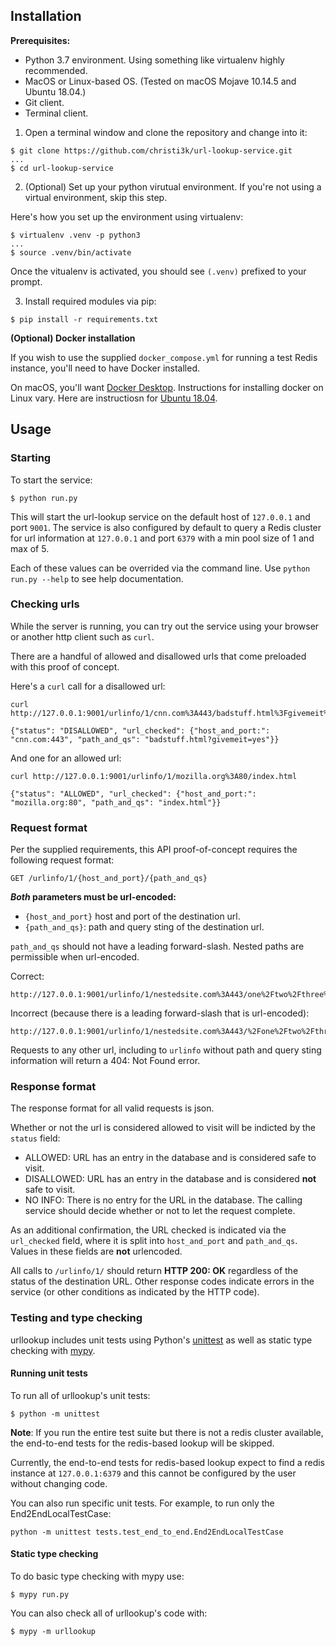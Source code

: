 ## Installation

**Prerequisites:**

- Python 3.7 environment. Using something like virtualenv highly recommended.
- MacOS or Linux-based OS. (Tested on macOS Mojave 10.14.5 and Ubuntu 18.04.)
- Git client.
- Terminal client.

1. Open a terminal window and clone the repository and change into it:

```
$ git clone https://github.com/christi3k/url-lookup-service.git
...
$ cd url-lookup-service
```

2. (Optional) Set up your python virutual environment. If you're not using a virtual environment, skip this step. 

Here's how you set up the environment using virtualenv:

```
$ virtualenv .venv -p python3
...
$ source .venv/bin/activate
```

Once the vitualenv is activated, you should see `(.venv)` prefixed to your prompt.

3. Install required modules via pip:

```
$ pip install -r requirements.txt
```

**(Optional) Docker installation**

If you wish to use the supplied `docker_compose.yml` for running a test Redis instance, you'll need to have Docker installed.

On macOS, you'll want [Docker Desktop](https://download.docker.com/mac/stable/Docker.dmg). Instructions for installing docker on Linux vary. Here are instructiosn for [Ubuntu 18.04](https://www.digitalocean.com/community/tutorials/how-to-install-and-use-docker-on-ubuntu-18-04).

## Usage

### Starting

To start the service:

```
$ python run.py
```

This will start the url-lookup service on the default host of `127.0.0.1` and port `9001`. The service is also configured by default to query a Redis cluster for url information at `127.0.0.1` and port `6379` with a min pool size of 1 and max of 5.

Each of these values can be overrided via the command line. Use `python run.py --help` to see help documentation.

### Checking urls

While the server is running, you can try out the service using your browser or another http client such as `curl`.

There are a handful of allowed and disallowed urls that come preloaded with this proof of concept.

Here's a `curl` call for a disallowed url:
```
curl http://127.0.0.1:9001/urlinfo/1/cnn.com%3A443/badstuff.html%3Fgivemeit%3Dyes

{"status": "DISALLOWED", "url_checked": {"host_and_port:": "cnn.com:443", "path_and_qs": "badstuff.html?givemeit=yes"}}
```

And one for an allowed url:
```
curl http://127.0.0.1:9001/urlinfo/1/mozilla.org%3A80/index.html

{"status": "ALLOWED", "url_checked": {"host_and_port:": "mozilla.org:80", "path_and_qs": "index.html"}}
```
### Request format

Per the supplied requirements, this API proof-of-concept requires the following request format:

```
GET /urlinfo/1/{host_and_port}/{path_and_qs}
```

**_Both_ parameters must be url-encoded:**

- `{host_and_port}` host and port of the destination url.
- `{path_and_qs}`: path and query sting of the destination url.

`path_and_qs` should not have a leading forward-slash. Nested paths are permissible when url-encoded.

Correct:

```
http://127.0.0.1:9001/urlinfo/1/nestedsite.com%3A443/one%2Ftwo%2Fthree%2Findex.html
```

Incorrect (because there is a leading forward-slash that is url-encoded):

```
http://127.0.0.1:9001/urlinfo/1/nestedsite.com%3A443/%2Fone%2Ftwo%2Fthree%2Findex.html
```

Requests to any other url, including to `urlinfo` without path and query sting information will return a 404: Not Found error.

### Response format

The response format for all valid requests is json. 

Whether or not the url is considered allowed to visit will be indicted by the `status` field:

- ALLOWED: URL has an entry in the database and is considered safe to visit.
- DISALLOWED: URL has an entry in the database and is considered **not** safe to visit.
- NO INFO: There is no entry for the URL in the database. The calling service should decide whether or not to let the request complete.

As an additional confirmation, the URL checked is indicated via the `url_checked` field, where it is split into `host_and_port` and `path_and_qs`. Values in these fields are **not** urlencoded.

All calls to `/urlinfo/1/` should return **HTTP 200: OK** regardless of the status of the destination URL. Other response codes indicate errors in the service (or other conditions as indicated by the HTTP code).

### Testing and type checking

urllookup includes unit tests using Python's [unittest](https://docs.python.org/3/library/unittest.html) as well as static type checking with [mypy](https://mypy.readthedocs.io/en/latest/).

#### Running unit tests

To run all of urllookup's unit tests:

```
$ python -m unittest
```
**Note**: If you run the entire test suite but there is not a redis cluster available, the end-to-end tests for the redis-based lookup will be skipped.

Currently, the end-to-end tests for redis-based lookup expect to find a redis instance at `127.0.0.1:6379` and this cannot be configured by the user without changing code.

You can also run specific unit tests. For example, to run only the End2EndLocalTestCase:

```
python -m unittest tests.test_end_to_end.End2EndLocalTestCase
```

#### Static type checking

To do basic type checking with mypy use:

```
$ mypy run.py
```

You can also check all of urllookup's code with:

```
$ mypy -m urllookup
```

